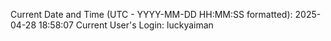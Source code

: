Current Date and Time (UTC - YYYY-MM-DD HH:MM:SS formatted): 2025-04-28 18:58:07
Current User's Login: luckyaiman
